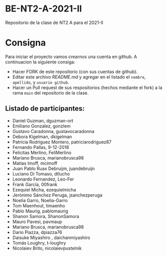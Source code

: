 # BE-NT2-A-2021-II
Repositorio de la clase de NT2 A para el 2021-II

# Consigna 

Para iniciar el proyecto vamos crearnos una cuenta en github. A continuacion la siguiente consiga:

- Hacer FORK de este repositorio (con sus cuentas de github).
- Editar este archivo *README.md* y agregar en el listado el `nombre`, `apellido`, y `usuario github`.
- Hacer un Pull request de sus respositorios (hechos mediante el fork) a la rama `main` del repositorio de la clase.

## Listado de participantes:

- Daniel Guzman, dguzman-ort
- Emiliano Gonzalez, gonzlem
- Gustavo Caradonna, gustavocaradonna
- Debora Kigelman, dkigelman
- Patricia Rodríguez Montero, patriciarodriguez87
- Fernando Pallas, 9-12-2018
- Felicitas Merlino, FeliMerlino
- Mariano Brusca, marianobrusca98
- Matias Imoff, mcimoff
- Juan Pablo Ruax Debruijm, juandebruijn
- Luciano Di Tomaso, dtlucho
- Leonardo Fernandez, Leo-Fer
- Frank García, 00frank
- Ezequiel Micha, ezequielmicha
- Jerónimo Sánchez Peruga, jsanchezperuga
- Noelia Garro, Noelia-Garro
- Tom Maenhout, timaenho
- Pablo Maurig, pablomaurig
- Shanon Samora, ShanonSamora
- Mauro Pavesi, pavmaup
- Mariano Brusca, marianobrusca98
- Dario Piazza, dpiazza76
- Daisuke Miyashiro , daichanmiyashiro
- Tomás Loughry, t-loughry
- Nicolaiev Brito, nicolaievpustelnik

